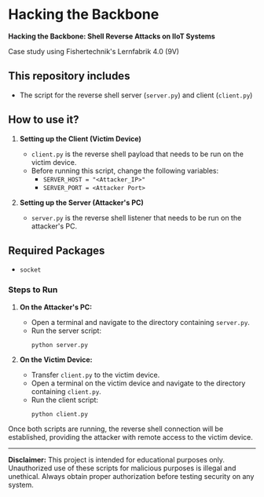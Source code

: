 # Hacking the Backbone

**Hacking the Backbone: Shell Reverse Attacks on IIoT Systems**

Case study using Fishertechnik's Lernfabrik 4.0 (9V)

## This repository includes
- The script for the reverse shell server (`server.py`) and client (`client.py`)

## How to use it?

1. **Setting up the Client (Victim Device)**
   - `client.py` is the reverse shell payload that needs to be run on the victim device.
   - Before running this script, change the following variables:
     - `SERVER_HOST = "<Attacker_IP>"`
     - `SERVER_PORT = <Attacker Port>`

2. **Setting up the Server (Attacker's PC)**
   - `server.py` is the reverse shell listener that needs to be run on the attacker's PC.

## Required Packages
- `socket`

### Steps to Run

1. **On the Attacker's PC:**
   - Open a terminal and navigate to the directory containing `server.py`.
   - Run the server script:
     ```
     python server.py
     ```

2. **On the Victim Device:**
   - Transfer `client.py` to the victim device.
   - Open a terminal on the victim device and navigate to the directory containing `client.py`.
   - Run the client script:
     ```
     python client.py
     ```

Once both scripts are running, the reverse shell connection will be established, providing the attacker with remote access to the victim device.

---

**Disclaimer:** This project is intended for educational purposes only. Unauthorized use of these scripts for malicious purposes is illegal and unethical. Always obtain proper authorization before testing security on any system.

